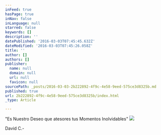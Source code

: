 ```yaml
---
inFeed: true
hasPage: true
inNav: false
inLanguage: null
starred: false
keywords: []
description: ''
datePublished: '2016-03-03T07:45:45.632Z'
dateModified: '2016-03-03T07:45:26.058Z'
title: ''
author: []
authors: []
publisher:
  name: null
  domain: null
  url: null
  favicon: null
sourcePath: _posts/2016-03-03-2b222892-4f9c-4e58-9eed-575ce3d8325b.md
published: true
url: 2b222892-4f9c-4e58-9eed-575ce3d8325b/index.html
_type: Article

---
```

"Es Nuestro Deseo que atesores tus Momentos Inolvidables"
![](https://the-grid-user-content.s3-us-west-2.amazonaws.com/3767f85e-5969-4a12-9124-c5458739e81f.jpg)

David C.-